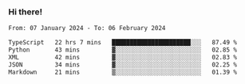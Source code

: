 ### Hi there!

<!--START_SECTION:waka-->

```txt
From: 07 January 2024 - To: 06 February 2024

TypeScript   22 hrs 7 mins   ██████████████████████░░░   87.49 %
Python       43 mins         ▓░░░░░░░░░░░░░░░░░░░░░░░░   02.85 %
XML          42 mins         ▓░░░░░░░░░░░░░░░░░░░░░░░░   02.83 %
JSON         34 mins         ▓░░░░░░░░░░░░░░░░░░░░░░░░   02.25 %
Markdown     21 mins         ▒░░░░░░░░░░░░░░░░░░░░░░░░   01.39 %
```

<!--END_SECTION:waka-->

